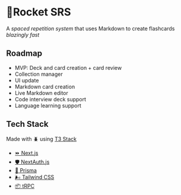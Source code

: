 # 🚀Rocket SRS
A _spaced repetition system_ that uses Markdown to create flashcards _blazingly fast_

## Roadmap
- MVP: Deck and card creation + card review
- Collection manager
- UI update
- Markdown card creation
- Live Markdown editor
- Code interview deck support
- Language learning support

## Tech Stack
Made with 🪲 using [T3 Stack](https://create.t3.gg/)

- [⏩ Next.js](https://nextjs.org)
- [🛡️ NextAuth.js](https://next-auth.js.org)
- [🔺 Prisma](https://prisma.io)
- [🌬️ Tailwind CSS](https://tailwindcss.com)
- [📦 tRPC](https://trpc.io)
